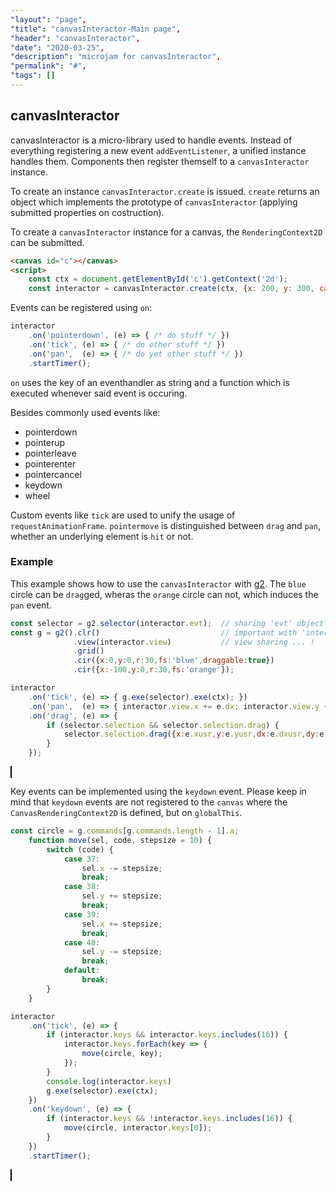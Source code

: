 ```yaml
---
"layout": "page",
"title": "canvasInteractor-Main page",
"header": "canvasInteractor",
"date": "2020-03-25",
"description": "microjam for canvasInteractor",
"permalink": "#",
"tags": []
---
```


## canvasInteractor

canvasInteractor is a micro-library used to handle events.
Instead of everything registering a new event `addEventListener`, a unified instance handles them.
Components then register themself to a `canvasInteractor` instance.

To create an instance `canvasInteractor.create` is issued.
`create` returns an object which implements the prototype of `canvasInteractor` (applying submitted properties on costruction).

To create a `canvasInteractor` instance for a canvas, the `RenderingContext2D` can be submitted.

```html
<canvas id="c"></canvas>
<script>
    const ctx = document.getElementById('c').getContext('2d');
    const interactor = canvasInteractor.create(ctx, {x: 200, y: 300, cartesian: true});
```

Events can be registered using `on`:

```js
interactor
    .on('pointerdown', (e) => { /* do stuff */ })
    .on('tick', (e) => { /* do other stuff */ })
    .on('pan',  (e) => { /* do yet other stuff */ })
    .startTimer();
```

`on` uses the key of an eventhandler as string and a function which is executed whenever said event is occuring.

Besides commonly used events like:

 - pointerdown
 - pointerup
 - pointerleave
 - pointerenter
 - pointercancel
 - keydown
 - wheel

Custom events like `tick` are used to unify the usage of `requestAnimationFrame`.
`pointermove` is distinguished between `drag` and `pan`, whether an underlying element is `hit` or not.

### Example

This example shows how to use the `canvasInteractor` with [g2](https://github.com/goessner/g2).
The `blue` circle can be `drag`ged, wheras the `orange` circle can not, which induces the `pan` event.

```js
const selector = g2.selector(interactor.evt);  // sharing 'evt' object ... !
const g = g2().clr()                           // important with 'interaction'
              .view(interactor.view)           // view sharing ... !
              .grid()
              .cir({x:0,y:0,r:30,fs:'blue',draggable:true})
              .cir({x:-100,y:0,r:30,fs:'orange'});

interactor
    .on('tick', (e) => { g.exe(selector).exe(ctx); })
    .on('pan',  (e) => { interactor.view.x += e.dx; interactor.view.y += e.dy; })
    .on('drag', (e) => { 
        if (selector.selection && selector.selection.drag) {
            selector.selection.drag({x:e.xusr,y:e.yusr,dx:e.dxusr,dy:e.dyusr,mode:'drag'});
        }
    });
```

<script src="https://cdn.jsdelivr.net/gh/goessner/canvasInteractor@wip/key_events/canvasInteractor.js"></script>
<canvas id="c" width="601" height="401" style="border:1px solid black;"></canvas>
<script>
const ctx = document.getElementById('c').getContext('2d');
const interactor = canvasInteractor.create(ctx, {x:300,y:200,cartesian:true});
const selector = g2.selector(interactor.evt);  // sharing 'evt' object ... !
const g = g2().clr()                           // important with 'interaction'
              .view(interactor.view)           // view sharing ... !
              .grid()
              .cir({x:0,y:0,r:30,fs:'blue',draggable:true})
              .cir({x:-100,y:0,r:30,fs:'orange'});

interactor
    .on('tick', (e) => { g.exe(selector).exe(ctx); })
    .on('pan',  (e) => { interactor.view.x += e.dx; interactor.view.y += e.dy; })
    .on('drag', (e) => { 
        if (selector.selection && selector.selection.drag) {
            selector.selection.drag({x:e.xusr,y:e.yusr,dx:e.dxusr,dy:e.dyusr,mode:'drag'});
        }
    })
    .startTimer();
</script>

Key events can be implemented using the `keydown` event.
Please keep in mind that `keydown` events are not registered to the `canvas` where the `CanvasRenderingContext2D` is defined, but on `globalThis`.

```js
const circle = g.commands[g.commands.length - 1].a;
    function move(sel, code, stepsize = 10) {
        switch (code) {
            case 37:
                sel.x -= stepsize;
                break;
            case 38:
                sel.y += stepsize;
                break;
            case 39:
                sel.x += stepsize;
                break;
            case 40:
                sel.y -= stepsize;
                break;
            default:
                break;
        }
    }

interactor
    .on('tick', (e) => {
        if (interactor.keys && interactor.keys.includes(16)) {
            interactor.keys.forEach(key => {
                move(circle, key);
            });
        }
        console.log(interactor.keys)
        g.exe(selector).exe(ctx);
    })
    .on('keydown', (e) => {
        if (interactor.keys && !interactor.keys.includes(16)) {
            move(circle, interactor.keys[0]);
        }
    })
    .startTimer();
```

<canvas id="c2" width="601" height="401" style="border:1px solid black;"></canvas>
<script>
    const ctx2 = document.getElementById('c2').getContext('2d');
    const interactor2 = canvasInteractor.create(ctx2, { x: 300, y: 200, cartesian: true });
    const selector2 = g2.selector(interactor2.evt);  // sharing 'evt' object ... !
    const gg = g2().clr()                           // important with 'interaction'
        .view(interactor2.view)           // view sharing ... !
        .grid()
        .cir({ x: 0, y: 0, r: 30, fs: 'orange', draggable: true })

    const circle = gg.commands[gg.commands.length - 1].a;
    function move(sel, code, stepsize = 10) {
        switch (code) {
            case 37:
                sel.x -= stepsize;
                break;
            case 38:
                sel.y += stepsize;
                break;
            case 39:
                sel.x += stepsize;
                break;
            case 40:
                sel.y -= stepsize;
                break;
            default:
                break;
        }
    }

    interactor2
        .on('tick', (e) => {
            if (interactor2.keys && interactor2.keys.includes(16)) {
                interactor2.keys.forEach(key => {
                    move(circle, key);
                });
            }
            gg.exe(selector2).exe(ctx2);
        })
        .on('keydown', (e) => {
            if (interactor2.keys && !interactor2.keys.includes(16)) {
                move(circle, interactor2.keys[0]);
            }
        })
        .startTimer();
</script>

